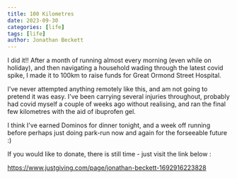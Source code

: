 ```yaml
---
title: 100 Kilometres
date: 2023-09-30
categories: [life]
tags: [life]
author: Jonathan Beckett
---
```


I did it!! After a month of running almost every morning (even while on holiday), and then navigating a household wading through the latest covid spike, I made it to 100km to raise funds for Great Ormond Street Hospital.

I've never attempted anything remotely like this, and am not going to pretend it was easy. I've been carrying several injuries throughout, probably had covid myself a couple of weeks ago without realising, and ran the final few kilometres with the aid of ibuprofen gel.

I think I've earned Dominos for dinner tonight, and a week off running before perhaps just doing park-run now and again for the forseeable future :)

If you would like to donate, there is still time - just visit the link below :

<https://www.justgiving.com/page/jonathan-beckett-1692916223828>